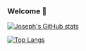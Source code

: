 ### Welcome 👋

<!--
**Mrrm2/Mrrm2** is a ✨ _special_ ✨ repository because its `README.md` (this file) appears on your GitHub profile.

Here are some ideas to get you started:

- 🔭 I’m currently working on ...
- 🌱 I’m currently learning ...
- 👯 I’m looking to collaborate on ...
- 🤔 I’m looking for help with ...
- 💬 Ask me about ...
- 📫 How to reach me: ...
- 😄 Pronouns: ...
- ⚡ Fun fact: ...
-->


[![Joseph's GitHub stats](https://readme-stats-theta-seven.vercel.app/api?username=mrrm2&show_icons=true&include_all_commits=true&count_private=true&hide_rank=true)](https://github.com/anuraghazra/github-readme-stats)

[![Top Langs](https://readme-stats-theta-seven.vercel.app/api/top-langs/?username=mrrm2&show_icons=true&theme=dark&exclude_repo=Trade_Journal,readme-stats&hide=html,shaderlab,css)](https://github.com/anuraghazra/github-readme-stats)
